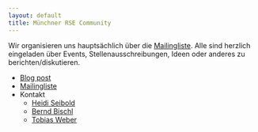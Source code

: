 ```yaml
---
layout: default
title: Münchner RSE Community
---
```


Wir organisieren uns hauptsächlich über die
[Mailingliste](https://lists.lrz.de/mailman/listinfo/rse).  Alle sind herzlich
eingeladen über Events, Stellenausschreibungen, Ideen oder anderes zu
berichten/diskutieren.


- [Blog post](https://www.de-rse.org/blog/2019/02/26/neue-rse-gruppen-in-m%C3%BCnchen-und-m%C3%BCnster.html)
- [Mailingliste](https://lists.lrz.de/mailman/listinfo/rse)
- Kontakt
  - [Heidi Seibold](https://www.osc.uni-muenchen.de/members/individual-members/seibold1/index.html)
  - [Bernd Bischl](http://www.compstat.statistik.uni-muenchen.de/people/bischl/)
  - [Tobias Weber](https://tobias.weber.userweb.mwn.de)

